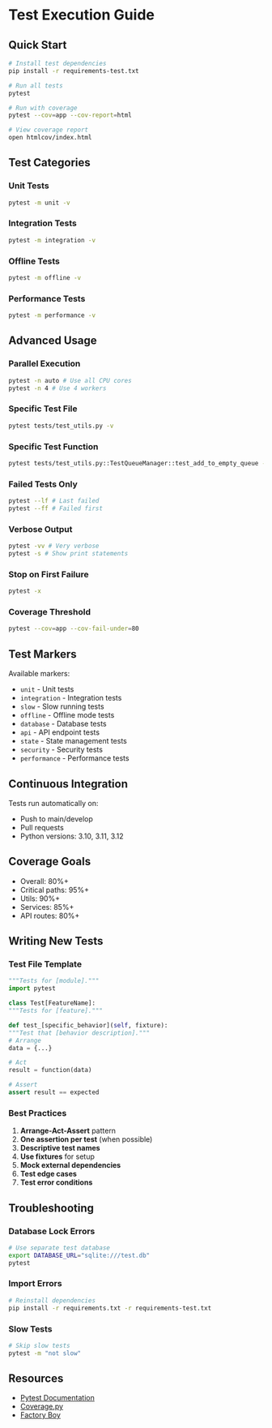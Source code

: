 # Test Execution Guide

## Quick Start

```bash
# Install test dependencies
pip install -r requirements-test.txt

# Run all tests
pytest

# Run with coverage
pytest --cov=app --cov-report=html

# View coverage report
open htmlcov/index.html
```

## Test Categories

### Unit Tests
```bash
pytest -m unit -v
```

### Integration Tests
```bash
pytest -m integration -v
```

### Offline Tests
```bash
pytest -m offline -v
```

### Performance Tests
```bash
pytest -m performance -v
```

## Advanced Usage

### Parallel Execution
```bash
pytest -n auto # Use all CPU cores
pytest -n 4 # Use 4 workers
```

### Specific Test File
```bash
pytest tests/test_utils.py -v
```

### Specific Test Function
```bash
pytest tests/test_utils.py::TestQueueManager::test_add_to_empty_queue -v
```

### Failed Tests Only
```bash
pytest --lf # Last failed
pytest --ff # Failed first
```

### Verbose Output
```bash
pytest -vv # Very verbose
pytest -s # Show print statements
```

### Stop on First Failure
```bash
pytest -x
```

### Coverage Threshold
```bash
pytest --cov=app --cov-fail-under=80
```

## Test Markers

Available markers:
- `unit` - Unit tests
- `integration` - Integration tests
- `slow` - Slow running tests
- `offline` - Offline mode tests
- `database` - Database tests
- `api` - API endpoint tests
- `state` - State management tests
- `security` - Security tests
- `performance` - Performance tests

## Continuous Integration

Tests run automatically on:
- Push to main/develop
- Pull requests
- Python versions: 3.10, 3.11, 3.12

## Coverage Goals

- Overall: 80%+
- Critical paths: 95%+
- Utils: 90%+
- Services: 85%+
- API routes: 80%+

## Writing New Tests

### Test File Template

```python
"""Tests for [module]."""
import pytest

class Test[FeatureName]:
"""Tests for [feature]."""

def test_[specific_behavior](self, fixture):
"""Test that [behavior description]."""
# Arrange
data = {...}

# Act
result = function(data)

# Assert
assert result == expected
```

### Best Practices

1. **Arrange-Act-Assert** pattern
2. **One assertion per test** (when possible)
3. **Descriptive test names**
4. **Use fixtures** for setup
5. **Mock external dependencies**
6. **Test edge cases**
7. **Test error conditions**

## Troubleshooting

### Database Lock Errors
```bash
# Use separate test database
export DATABASE_URL="sqlite:///test.db"
pytest
```

### Import Errors
```bash
# Reinstall dependencies
pip install -r requirements.txt -r requirements-test.txt
```

### Slow Tests
```bash
# Skip slow tests
pytest -m "not slow"
```

## Resources

- [Pytest Documentation](https://docs.pytest.org/)
- [Coverage.py](https://coverage.readthedocs.io/)
- [Factory Boy](https://factoryboy.readthedocs.io/)
